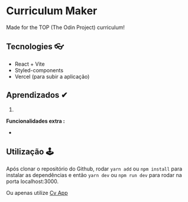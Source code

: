 # Curriculum Maker 

Made for the TOP (The Odin Project) curriculum!

## Tecnologies 👓

- React + Vite 
- Styled-components
- Vercel (para subir a aplicação)

## Aprendizados ✔

1. 

**Funcionalidades extra :**

* 

## Utilização 🕹

Após clonar o repositório do Github, rodar ```yarn add``` ou ```npm install``` para instalar as dependências e então ```yarn dev``` ou ```npm run dev``` para rodar na porta localhost:3000.

Ou apenas utilize [Cv App](https://cv-application-blue.vercel.app/)
